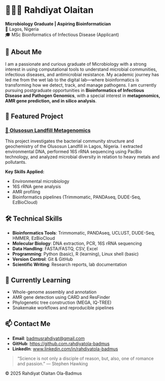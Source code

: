 # 👩🏽‍🔬 Rahdiyat Olaitan
**Microbiology Graduate | Aspiring Bioinformatician**  
📍 Lagos, Nigeria  
🎓 MSc Bioinformatics of Infectious Disease (Applicant) 

## 🧬 About Me
I am a passionate and curious graduate of Microbiology with a strong interest in using computational tools to understand microbial communities, infectious diseases, and antimicrobial resistance.
My academic journey has led me from the wet lab to the digital lab—where bioinformatics is transforming how we detect, track, and manage pathogens. I am currently pursuing postgraduate opportunities in **Bioinformatics of Infectious Disease and Pathogen Genomics**, with a special interest in **metagenomics, AMR gene prediction, and in silico analysis**.

## 🔬 Featured Project

### [🧪 Olusosun Landfill Metagenomics](https://github.com/rahdiyatola-badmus/Olusosun_Metagenomics_Project)
This project investigates the bacterial community structure and geochemistry of the Olusosun Landfill in Lagos, Nigeria. I extracted environmental DNA, performed 16S rRNA sequencing using PacBio technology, and analyzed microbial diversity in relation to heavy metals and pollutants.

**Key Skills Applied:**
- Environmental microbiology  
- 16S rRNA gene analysis  
- AMR profiling  
- Bioinformatics pipelines (Trimmomatic, PANDAseq, DUDE-Seq, EzBioCloud)

## 🛠️ Technical Skills
- **Bioinformatics Tools**: Trimmomatic, PANDAseq, UCLUST, DUDE-Seq, HMMER, EzBioCloud  
- **Molecular Biology**: DNA extraction, PCR, 16S rRNA sequencing  
- **Data Handling**: FASTA/FASTQ, CSV, Excel  
- **Programming**: Python (basic), R (learning), Linux shell (basic)  
- **Version Control**: Git & GitHub  
- **Scientific Writing**: Research reports, lab documentation

## 🌱 Currently Learning
- Whole-genome assembly and annotation  
- AMR gene detection using CARD and ResFinder  
- Phylogenetic tree construction (MEGA, IQ-TREE)  
- Snakemake workflows and reproducible pipelines

## 📫 Contact Me
- **Email**: badmusrahdiyat@gmail.com 
- **GitHub**: https://github.com.rahdiyatola-badmus
- **LinkedIn**: www.linkedin.com/in/rahdiyatola-badmus


> “Science is not only a disciple of reason, but, also, one of romance and passion.” — Stephen Hawking

© 2025 Rahdiyat Olaitan Ola-Badmus 

